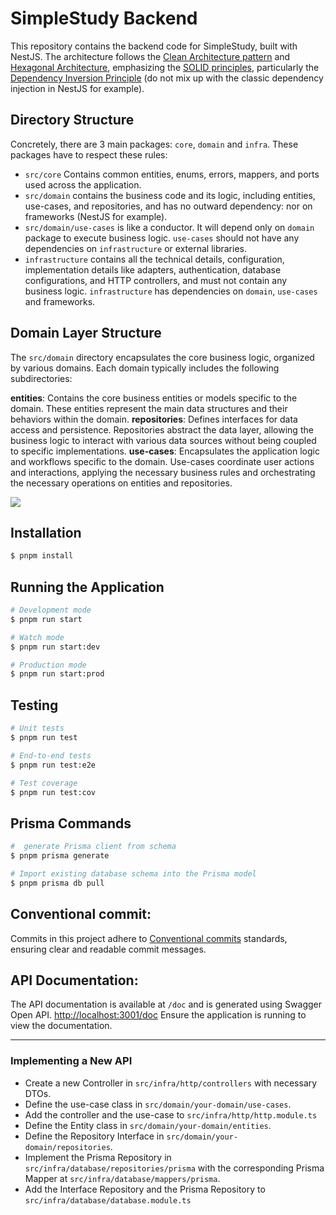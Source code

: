 # SimpleStudy Backend
This repository contains the backend code for SimpleStudy, built with NestJS. The architecture follows the [Clean Architecture pattern](https://blog.cleancoder.com/uncle-bob/2012/08/13/the-clean-architecture.html) and [Hexagonal Architecture](http://www.maximecolin.fr/uploads/2015/11/56570243d02c0_hexagonal-architecture.png), emphasizing the [SOLID principles](https://en.wikipedia.org/wiki/SOLID_(object-oriented_design)), particularly the [Dependency Inversion Principle](https://en.wikipedia.org/wiki/Dependency_inversion_principle) (do not mix up with the classic dependency injection in NestJS for example).


## Directory Structure

Concretely, there are 3 main packages: `core`, `domain` and `infra`. These packages have to respect these rules:
- `src/core` Contains common entities, enums, errors, mappers, and ports used across the application.
- `src/domain` contains the business code and its logic, including entities, use-cases, and repositories, and has no outward dependency: nor on frameworks (NestJS for example).
- `src/domain/use-cases` is like a conductor. It will depend only on `domain` package to execute business logic. `use-cases` should not have any dependencies on `infrastructure` or external libraries.
- `infrastructure` contains all the technical details, configuration, implementation details like adapters, authentication, database configurations, and HTTP controllers, and must not contain any business logic. `infrastructure` has dependencies on `domain`, `use-cases` and frameworks.  

## Domain Layer Structure
The `src/domain` directory encapsulates the core business logic, organized by various domains. Each domain typically includes the following subdirectories:

**entities**: Contains the core business entities or models specific to the domain. These entities represent the main data structures and their behaviors within the domain.
**repositories**: Defines interfaces for data access and persistence. Repositories abstract the data layer, allowing the business logic to interact with various data sources without being coupled to specific implementations.
**use-cases**: Encapsulates the application logic and workflows specific to the domain. Use-cases coordinate user actions and interactions, applying the necessary business rules and orchestrating the necessary operations on entities and repositories.

![](https://fullstackroyhome.files.wordpress.com/2019/03/cleanarchitecture.jpg)

## Installation

```bash
$ pnpm install
```

## Running the Application

```bash
# Development mode
$ pnpm run start

# Watch mode
$ pnpm run start:dev

# Production mode
$ pnpm run start:prod
```

## Testing

```bash
# Unit tests
$ pnpm run test

# End-to-end tests
$ pnpm run test:e2e

# Test coverage
$ pnpm run test:cov
```

## Prisma Commands
```bash 
#  generate Prisma client from schema
$ pnpm prisma generate

# Import existing database schema into the Prisma model 
$ pnpm prisma db pull
```

## Conventional commit:
Commits in this project adhere to [Conventional commits](https://www.conventionalcommits.org/en/v1.0.0/#summary) standards, ensuring clear and readable commit messages.

## API Documentation:
The API documentation is available at `/doc` and is generated using Swagger Open API.
[http://localhost:3001/doc](http://localhost:3001/doc)
Ensure the application is running to view the documentation.


---

### Implementing a New API
- Create a new Controller in `src/infra/http/controllers` with necessary DTOs.
- Define the use-case class in `src/domain/your-domain/use-cases`.
- Add the controller and the use-case to `src/infra/http/http.module.ts`
- Define the Entity class in `src/domain/your-domain/entities`.
- Define the Repository Interface in `src/domain/your-domain/repositories`.
- Implement the Prisma Repository in `src/infra/database/repositories/prisma` 
with the corresponding Prisma Mapper at `src/infra/database/mappers/prisma`.
- Add the Interface Repository and the Prisma Repository to `src/infra/database/database.module.ts`